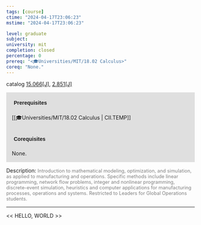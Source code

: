 ```yaml
---
tags: [course]
ctime: "2024-04-17T23:06:23"
mstime: "2024-04-17T23:06:23"

level: graduate
subject: 
university: mit
completion: closed
percentage: 0
prereq: "<🎓Universities/MIT/18.02 Calculus>"
coreq: "None."
---
```


catalog [15.066[J]](http://student.mit.edu/catalog/m15a.html#15.066), [2.851[J]](http://student.mit.edu/catalog/m2c.html#2.851)

<span style="display: block; padding: 15px; background-color: rgb(100, 100, 100, 0.2);"><font id="m_prereq1013_0" style="display: block; font-family: Arial, sans-serif; font-weight: bold; padding: 5px">Prerequisites</font><br><span id="prereq1013_0">[[🎓Universities/MIT/18.02 Calculus | CII.TEMP]]</span></span>
<span style="display: block; padding: 15px; background-color: rgb(100, 100, 100, 0.2);"><font id="m_coreq1013_0" style="display: block; font-family: Arial, sans-serif; font-weight: bold; padding: 5px">Corequisites</font><br><span id="coreq1013_0">None.</span></span>

<font style="">Description:</font>
<font style="color: grey; font-size: 0.8rem;">Introduction to mathematical modeling, optimization, and simulation, as applied to manufacturing and operations. Specific methods include linear programming, network flow problems, integer and nonlinear programming, discrete-event simulation, heuristics and computer applications for manufacturing processes, operations and systems. Restricted to Leaders for Global Operations students.</font>



---

<< HELLO, WORLD >>
